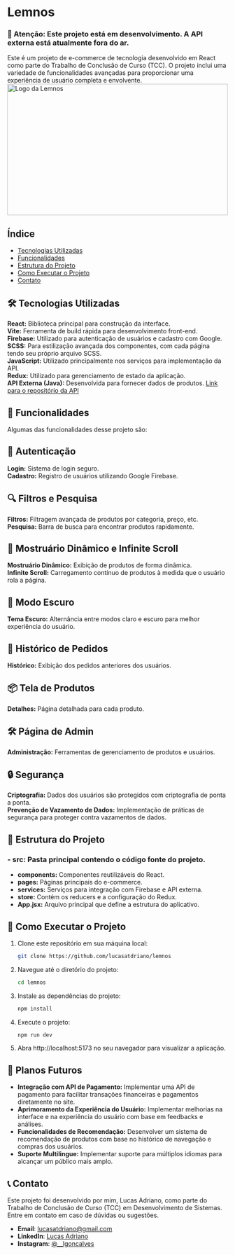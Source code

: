 # Lemnos

### **🚧 Atenção: Este projeto está em desenvolvimento. A API externa está atualmente fora do ar.**

Este é um projeto de e-commerce de tecnologia desenvolvido em React como parte do Trabalho de Conclusão de Curso (TCC). O projeto inclui uma variedade de funcionalidades avançadas para proporcionar uma experiência de usuário completa e envolvente.
<img src="src/assets/imgLemnos/logoHorizontalClaro.svg" alt="Logo da Lemnos" height="300" width="100%"/>

## Índice
- <a href="#%EF%B8%8F-tecnologias-utilizadas">Tecnologias Utilizadas</a>
- <a href="#-funcionalidades">Funcionalidades</a>
- <a href="#-estrutura-do-projeto">Estrutura do Projeto</a>
- <a href="#-como-executar-o-projeto">Como Executar o Projeto</a>
- <a href="#-contato">Contato</a>

## 🛠️ Tecnologias Utilizadas
**React:** Biblioteca principal para construção da interface.  
**Vite:** Ferramenta de build rápida para desenvolvimento front-end.  
**Firebase:** Utilizado para autenticação de usuários e cadastro com Google.  
**SCSS:** Para estilização avançada dos componentes, com cada página tendo seu próprio arquivo SCSS.  
**JavaScript:** Utilizado principalmente nos serviços para implementação da API.  
**Redux:** Utilizado para gerenciamento de estado da aplicação.  
**API Externa (Java):** Desenvolvida para fornecer dados de produtos. [Link para o repositório da API](https://github.com/LucasBonato/Lemnos-Server)

## 🚀 Funcionalidades
Algumas das funcionalidades desse projeto são: 

## 🔑 Autenticação
**Login:** Sistema de login seguro.  
**Cadastro:** Registro de usuários utilizando Google Firebase.

## 🔍 Filtros e Pesquisa
**Filtros:** Filtragem avançada de produtos por categoria, preço, etc.  
**Pesquisa:** Barra de busca para encontrar produtos rapidamente.

## 🛒 Mostruário Dinâmico e Infinite Scroll
**Mostruário Dinâmico:** Exibição de produtos de forma dinâmica.  
**Infinite Scroll:** Carregamento contínuo de produtos à medida que o usuário rola a página.

## 🌙 Modo Escuro
**Tema Escuro:** Alternância entre modos claro e escuro para melhor experiência do usuário.

## 📜 Histórico de Pedidos
**Histórico:** Exibição dos pedidos anteriores dos usuários.

## 📦 Tela de Produtos
**Detalhes:** Página detalhada para cada produto.

## 🛠️ Página de Admin
**Administração:** Ferramentas de gerenciamento de produtos e usuários.

## 🔒 Segurança
**Criptografia:** Dados dos usuários são protegidos com criptografia de ponta a ponta.  
**Prevenção de Vazamento de Dados:** Implementação de práticas de segurança para proteger contra vazamentos de dados.

## 📁 Estrutura do Projeto

### - **src:** Pasta principal contendo o código fonte do projeto.

- **components:** Componentes reutilizáveis do React.
- **pages:** Páginas principais do e-commerce.
- **services:** Serviços para integração com Firebase e API externa.
- **store:** Contém os reducers e a configuração do Redux.
- **App.jsx:** Arquivo principal que define a estrutura do aplicativo.

## 📝 Como Executar o Projeto

1. Clone este repositório em sua máquina local:
    ```bash
    git clone https://github.com/lucasatdriano/lemnos
    ```

2. Navegue até o diretório do projeto:
    ```bash
    cd lemnos
    ```

3. Instale as dependências do projeto:
    ```bash
    npm install
    ```
    
4. Execute o projeto:
    ```bash
    npm run dev
    ```
    
5. Abra http://localhost:5173 no seu navegador para visualizar a aplicação.

## 🚀 Planos Futuros

- **Integração com API de Pagamento:** Implementar uma API de pagamento para facilitar transações financeiras e pagamentos diretamente no site.
- **Aprimoramento da Experiência do Usuário:** Implementar melhorias na interface e na experiência do usuário com base em feedbacks e análises.
- **Funcionalidades de Recomendação:** Desenvolver um sistema de recomendação de produtos com base no histórico de navegação e compras dos usuários.
- **Suporte Multilingue:** Implementar suporte para múltiplos idiomas para alcançar um público mais amplo.

## 📞 Contato
Este projeto foi desenvolvido por mim, Lucas Adriano, como parte do Trabalho de Conclusão de Curso (TCC) em Desenvolvimento de Sistemas. Entre em contato em caso de dúvidas ou sugestões.

- **Email**: [lucasatdriano@gmail.com](mailto:lucasatdriano@gmail.com)
- **LinkedIn**: [Lucas Adriano](https://linkedin.com/in/lucas-adriano-037003278/)
- **Instagram**: [@__lgoncalves](https://instagram.com/__lgoncalves/)
